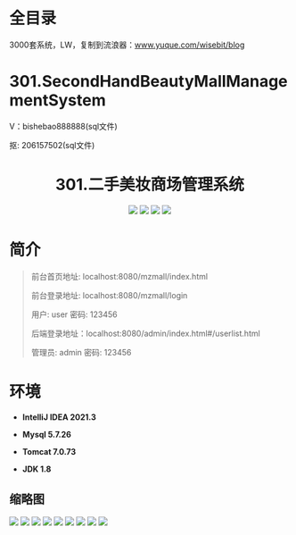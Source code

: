 # 全目录

3000套系统，LW，复制到流浪器：www.yuque.com/wisebit/blog

# 301.SecondHandBeautyMallManagementSystem

<p>V：bishebao888888(sql文件)</p>
<p>抠: 206157502(sql文件)</p>

<p><h1 align="center">301.二手美妆商场管理系统</h1></p>


<p align="center">
	<img src="https://img.shields.io/badge/jdk-1.8-orange.svg"/>
    <img src="https://img.shields.io/badge/springboot-5.x-lightgrey.svg"/>
    <img src="https://img.shields.io/badge/html-3.x-blue.svg"/>
    <img src="https://img.shields.io/badge/mybatis-5.x-yellow.svg"/>
</p>

# 简介
>
> 
>
> 前台首页地址: localhost:8080/mzmall/index.html
>
> 前台登录地址: localhost:8080/mzmall/login
>
> 用户: user 密码: 123456
>
> 后端登录地址：localhost:8080/admin/index.html#/userlist.html
>
> 管理员: admin   密码: 123456
>

# 环境

- <b>IntelliJ IDEA 2021.3</b>

- <b>Mysql 5.7.26</b>

- <b>Tomcat 7.0.73</b>

- <b>JDK 1.8</b>




## 缩略图

![](https://bitwise.oss-cn-heyuan.aliyuncs.com/2024/9/10/3aaa0509-a7e7-4907-9f2f-c543e390194f.png)
![](https://bitwise.oss-cn-heyuan.aliyuncs.com/2024/9/10/4648555a-21b8-4508-80a1-805cb41e62da.png)
![](https://bitwise.oss-cn-heyuan.aliyuncs.com/2024/9/10/bc1b2370-ee67-4765-bbf1-aedb55a8ff0f.png)
![](https://bitwise.oss-cn-heyuan.aliyuncs.com/2024/9/10/562f7397-d560-4209-b8fc-e79f6cb4accc.png)
![](https://bitwise.oss-cn-heyuan.aliyuncs.com/2024/9/10/3539cf21-a695-41d9-b3b0-2523da77b88e.png)
![](https://bitwise.oss-cn-heyuan.aliyuncs.com/2024/9/10/bb51fc71-9cc1-4b29-8950-e18f379daad8.png)
![](https://bitwise.oss-cn-heyuan.aliyuncs.com/2024/9/10/5e19d0d5-5427-460a-bf79-0d185e9c3ead.png)
![](https://bitwise.oss-cn-heyuan.aliyuncs.com/2024/9/10/4ed18997-d22d-44aa-b84f-c0f701f3d828.png)
![](https://bitwise.oss-cn-heyuan.aliyuncs.com/2024/9/10/4f500175-4265-4d23-813e-1f86f0e44bf3.png)





